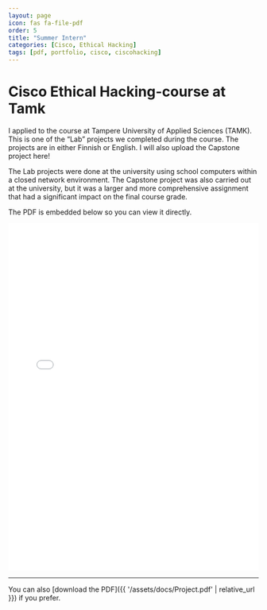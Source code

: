 ```yaml
---
layout: page
icon: fas fa-file-pdf
order: 5
title: "Summer Intern"
categories: [Cisco, Ethical Hacking]
tags: [pdf, portfolio, cisco, ciscohacking]
---
```


# Cisco Ethical Hacking-course at Tamk

I applied to the course at Tampere University of Applied Sciences (TAMK).
This is one of the “Lab” projects we completed during the course. The projects are in either Finnish or English. I will also upload the Capstone project here!

The Lab projects were done at the university using school computers within a closed network environment.
The Capstone project was also carried out at the university, but it was a larger and more comprehensive assignment that had a significant impact on the final course grade.


The PDF is embedded below so you can view it directly.

<iframe src="{{ '/assets/docs/Labra 01 Ethical Hacking.pdf' | relative_url }}" width="100%" height="700px" style="border:none;"></iframe>

---

You can also [download the PDF]({{ '/assets/docs/Project.pdf' | relative_url }}) if you prefer.
